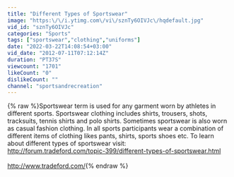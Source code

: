 ```yaml
---
title: "Different Types of Sportswear"
image: "https:\/\/i.ytimg.com\/vi\/sznTy6OIVJc\/hqdefault.jpg"
vid_id: "sznTy6OIVJc"
categories: "Sports"
tags: ["sportswear","clothing","uniforms"]
date: "2022-03-22T14:08:54+03:00"
vid_date: "2012-07-11T07:12:14Z"
duration: "PT37S"
viewcount: "1701"
likeCount: "0"
dislikeCount: ""
channel: "sportsandrecreation"
---
```

{% raw %}Sportswear term is used for any garment worn by athletes in different sports. Sportswear clothing includes shirts, trousers, shots, tracksuits, tennis shirts and polo shirts. Sometimes sportswear is also worn as casual fashion clothing. In all sports participants wear a combination of different items of clothing likes pants, shirts, sports shoes etc. To learn about different types of sportswear visit:<br /><a rel="nofollow" target="blank" href="http://forum.tradeford.com/topic-399/different-types-of-sportswear.html">http://forum.tradeford.com/topic-399/different-types-of-sportswear.html</a><br /><br /><a rel="nofollow" target="blank" href="http://www.tradeford.com/">http://www.tradeford.com/</a>{% endraw %}
